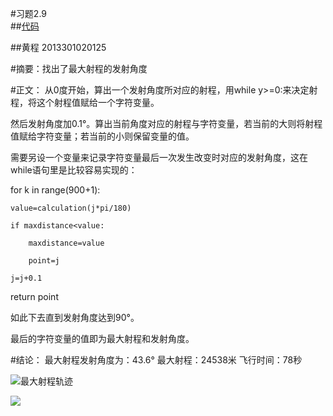 #习题2.9      
##[代码](https://github.com/chenghuang2016/computationalphysics_N2013301020125/blob/master/%E7%AC%AC%E5%85%AD%E6%AC%A1%E4%BD%9C%E4%B8%9A/trajectory.py)

##黄程 2013301020125

#摘要：找出了最大射程的发射角度

#正文：
从0度开始，算出一个发射角度所对应的射程，用while y>=0:来决定射程，将这个射程值赋给一个字符变量。

然后发射角度加0.1°。算出当前角度对应的射程与字符变量，若当前的大则将射程值赋给字符变量；若当前的小则保留变量的值。

需要另设一个变量来记录字符变量最后一次发生改变时对应的发射角度，这在while语句里是比较容易实现的：


for k in range(900+1):

    value=calculation(j*pi/180)

    if maxdistance<value:

        maxdistance=value

        point=j

    j=j+0.1

return point

如此下去直到发射角度达到90°。

最后的字符变量的值即为最大射程和发射角度。

#结论：
最大射程发射角度为：43.6°
最大射程：24538米
飞行时间：78秒

![最大射程轨迹](https://raw.githubusercontent.com/chenghuang2016/computationalphysics_N2013301020125/master/%E7%AC%AC%E5%85%AD%E6%AC%A1%E4%BD%9C%E4%B8%9A/Cannon.png)

![](https://raw.githubusercontent.com/chenghuang2016/computationalphysics_N2013301020125/master/%E7%AC%AC%E5%85%AD%E6%AC%A1%E4%BD%9C%E4%B8%9A/trajectory.png)

